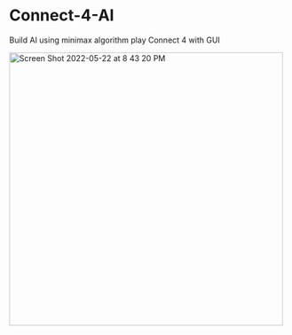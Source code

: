 # Connect-4-AI
Build AI using minimax algorithm play Connect 4 with GUI

<img width="493" alt="Screen Shot 2022-05-22 at 8 43 20 PM" src="https://user-images.githubusercontent.com/66042572/169708476-69a78042-e9e6-4db6-9fa0-22ce1aaded7a.png">
